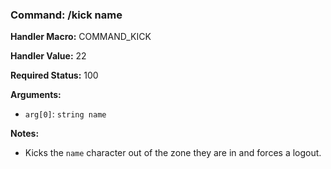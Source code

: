 ### Command: /kick name

**Handler Macro:** COMMAND_KICK

**Handler Value:** 22

**Required Status:** 100

**Arguments:**
- `arg[0]`: `string name`

**Notes:**
- Kicks the `name` character out of the zone they are in and forces a logout.